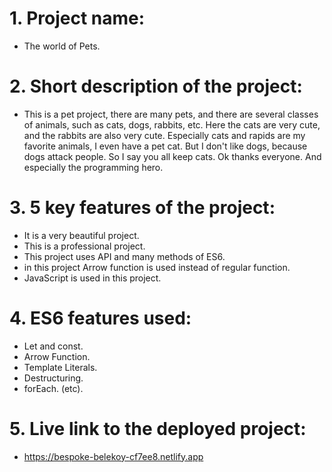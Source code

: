 # 1. Project name:
- The world of Pets.

# 2. Short description of the project:
- This is a pet project, there are many pets, and there are several classes of animals, such as cats, dogs, rabbits, etc. Here the cats are very cute, and the rabbits are also very cute. Especially cats and rapids are my favorite animals, I even have a pet cat. But I don't like dogs, because dogs attack people. So I say you all keep cats. Ok thanks everyone. And especially the programming hero.

# 3. 5 key features of the project:
- It is a very beautiful project.
- This is a professional project.
- This project uses API and many methods of ES6.
- in this project Arrow function is used instead of regular function.
- JavaScript is used in this project.

# 4. ES6 features used:
- Let and const.
- Arrow Function.
- Template Literals.
- Destructuring.
- forEach. (etc).

# 5. Live link to the deployed project:
- https://bespoke-belekoy-cf7ee8.netlify.app
